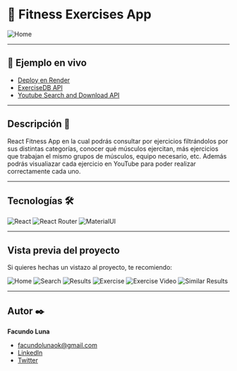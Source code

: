 # 💪 Fitness Exercises App

![Home](https://i.ibb.co/7NXDTLH/fitness-app-1ukj-onrender-com-6.png)

---

## 🚀 Ejemplo en vivo

- [Deploy en Render](https://fitness-exercises.onrender.com)
- [ExerciseDB API](https://rapidapi.com/justin-WFnsXH_t6/api/exercisedb)
- [Youtube Search and Download API](https://rapidapi.com/h0p3rwe/api/youtube-search-and-download)

---

## Descripción 📑

React Fitness App en la cual podrás consultar por ejercicios filtrándolos por sus distintas categorías, conocer qué músculos ejercitan, más ejercicios que trabajan el mismo grupos de músculos, equipo necesario, etc. Además podrás visualiazar cada ejercicio en YouTube para poder realizar correctamente cada uno.

---

## Tecnologías 🛠

![React](https://img.shields.io/badge/React-20232A?style=for-the-badge&logo=react&logoColor=61DAFB)
![React Router](https://img.shields.io/badge/React_Router-CA4245?style=for-the-badge&logo=react-router&logoColor=white)
![MaterialUI](https://img.shields.io/badge/Material%20UI-007FFF?style=for-the-badge&logo=mui&logoColor=white)

---

## Vista previa del proyecto

Si quieres hechas un vistazo al proyecto, te recomiendo:

![Home](https://i.ibb.co/7NXDTLH/fitness-app-1ukj-onrender-com-6.png)
![Search](https://i.ibb.co/ZXQ7ZSg/fitness-app-1ukj-onrender-com-1-1.png)
![Results](https://i.ibb.co/WHQMJqS/fitness-app-1ukj-onrender-com-2-1.png)
![Exercise](https://i.ibb.co/2NxwcV6/fitness-app-1ukj-onrender-com-3-1.png)
![Exercise Video](https://i.ibb.co/zP0KbD7/fitness-app-1ukj-onrender-com-4-1.png)
![Similar Results](https://i.ibb.co/3cGmKhZ/fitness-app-1ukj-onrender-com-5-1.png)

---

## Autor ✒️

**Facundo Luna**

- [facundolunaok@gmail.com](facundolunaok@gmail.com)
- [LinkedIn](https://www.linkedin.com/in/facundoluna/)
- [Twitter](https://twitter.com/FacuFrontend)
